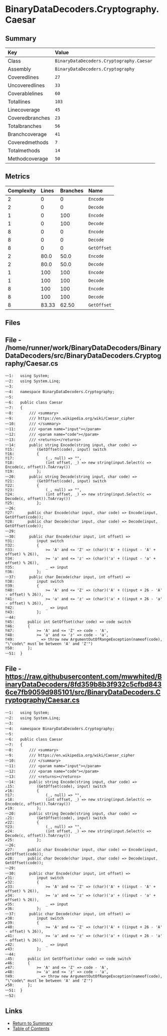 ﻿# BinaryDataDecoders.Cryptography.Caesar

## Summary

| Key             | Value                                    |
| :-------------- | :--------------------------------------- |
| Class           | `BinaryDataDecoders.Cryptography.Caesar` |
| Assembly        | `BinaryDataDecoders.Cryptography`        |
| Coveredlines    | `27`                                     |
| Uncoveredlines  | `33`                                     |
| Coverablelines  | `60`                                     |
| Totallines      | `103`                                    |
| Linecoverage    | `45`                                     |
| Coveredbranches | `23`                                     |
| Totalbranches   | `56`                                     |
| Branchcoverage  | `41`                                     |
| Coveredmethods  | `7`                                      |
| Totalmethods    | `14`                                     |
| Methodcoverage  | `50`                                     |

## Metrics

| Complexity | Lines | Branches | Name        |
| :--------- | :---- | :------- | :---------- |
| 2          | 0     | 0        | `Encode`    |
| 2          | 0     | 0        | `Decode`    |
| 1          | 0     | 100      | `Encode`    |
| 1          | 0     | 100      | `Decode`    |
| 8          | 0     | 0        | `Encode`    |
| 8          | 0     | 0        | `Decode`    |
| 8          | 0     | 0        | `GetOffset` |
| 2          | 80.0  | 50.0     | `Encode`    |
| 2          | 80.0  | 50.0     | `Decode`    |
| 1          | 100   | 100      | `Encode`    |
| 1          | 100   | 100      | `Decode`    |
| 8          | 100   | 100      | `Encode`    |
| 8          | 100   | 100      | `Decode`    |
| 8          | 83.33 | 62.50    | `GetOffset` |

## Files

## File - /home/runner/work/BinaryDataDecoders/BinaryDataDecoders/src/BinaryDataDecoders.Cryptography/Caesar.cs

```CSharp
〰1:   using System;
〰2:   using System.Linq;
〰3:   
〰4:   namespace BinaryDataDecoders.Cryptography;
〰5:   
〰6:   public class Caesar
〰7:   {
〰8:       /// <summary>
〰9:       /// https://en.wikipedia.org/wiki/Caesar_cipher
〰10:      /// </summary>
〰11:      /// <param name="input"></param>
〰12:      /// <param name="code"></param>
〰13:      /// <returns></returns>
〰14:      public string Encode(string input, char code) =>
‼15:          (GetOffset(code), input) switch
‼16:          {
‼17:              (_, null) => "",
‼18:              (int offset, _) => new string(input.Select(c => Encode(c, offset)).ToArray())
‼19:          };
〰20:      public string Decode(string input, char code) =>
‼21:          (GetOffset(code), input) switch
‼22:          {
‼23:              (_, null) => "",
‼24:              (int offset, _) => new string(input.Select(c => Decode(c, offset)).ToArray())
‼25:          };
〰26:  
‼27:      public char Encode(char input, char code) => Encode(input, GetOffset(code));
‼28:      public char Decode(char input, char code) => Decode(input, GetOffset(code));
〰29:  
〰30:      public char Encode(char input, int offset) =>
‼31:          input switch
‼32:          {
‼33:              >= 'A' and <= 'Z' => (char)('A' + ((input - 'A' + offset) % 26)),
‼34:              >= 'a' and <= 'z' => (char)('a' + ((input - 'a' + offset) % 26)),
‼35:              _ => input
‼36:          };
〰37:      public char Decode(char input, int offset) =>
‼38:          input switch
‼39:          {
‼40:              >= 'A' and <= 'Z' => (char)('A' + ((input + 26 - 'A' - offset) % 26)),
‼41:              >= 'a' and <= 'z' => (char)('a' + ((input + 26 - 'a' - offset) % 26)),
‼42:              _ => input
‼43:          };
〰44:  
‼45:      public int GetOffset(char code) => code switch
‼46:      {
‼47:          >= 'A' and <= 'Z' => code - 'A',
‼48:          >= 'a' and <= 'z' => code - 'a',
‼49:          _ => throw new ArgumentOutOfRangeException(nameof(code), "\"code\" must be between 'A' and 'Z'")
‼50:      };
〰51:  }
```

## File - https://raw.githubusercontent.com/mwwhited/BinaryDataDecoders/8fd359b8b3f932c5cfbd8436ce7fb9059d985101/src/BinaryDataDecoders.Cryptography/Caesar.cs

```CSharp
〰1:   using System;
〰2:   using System.Linq;
〰3:   
〰4:   namespace BinaryDataDecoders.Cryptography;
〰5:   
〰6:   public class Caesar
〰7:   {
〰8:       /// <summary>
〰9:       /// https://en.wikipedia.org/wiki/Caesar_cipher
〰10:      /// </summary>
〰11:      /// <param name="input"></param>
〰12:      /// <param name="code"></param>
〰13:      /// <returns></returns>
〰14:      public string Encode(string input, char code) =>
⚠15:          (GetOffset(code), input) switch
✔16:          {
‼17:              (_, null) => "",
✔18:              (int offset, _) => new string(input.Select(c => Encode(c, offset)).ToArray())
✔19:          };
〰20:      public string Decode(string input, char code) =>
⚠21:          (GetOffset(code), input) switch
✔22:          {
‼23:              (_, null) => "",
✔24:              (int offset, _) => new string(input.Select(c => Decode(c, offset)).ToArray())
✔25:          };
〰26:  
✔27:      public char Encode(char input, char code) => Encode(input, GetOffset(code));
✔28:      public char Decode(char input, char code) => Decode(input, GetOffset(code));
〰29:  
〰30:      public char Encode(char input, int offset) =>
✔31:          input switch
✔32:          {
✔33:              >= 'A' and <= 'Z' => (char)('A' + ((input - 'A' + offset) % 26)),
✔34:              >= 'a' and <= 'z' => (char)('a' + ((input - 'a' + offset) % 26)),
✔35:              _ => input
✔36:          };
〰37:      public char Decode(char input, int offset) =>
✔38:          input switch
✔39:          {
✔40:              >= 'A' and <= 'Z' => (char)('A' + ((input + 26 - 'A' - offset) % 26)),
✔41:              >= 'a' and <= 'z' => (char)('a' + ((input + 26 - 'a' - offset) % 26)),
✔42:              _ => input
✔43:          };
〰44:  
⚠45:      public int GetOffset(char code) => code switch
✔46:      {
✔47:          >= 'A' and <= 'Z' => code - 'A',
✔48:          >= 'a' and <= 'z' => code - 'a',
‼49:          _ => throw new ArgumentOutOfRangeException(nameof(code), "\"code\" must be between 'A' and 'Z'")
✔50:      };
〰51:  }
〰52:  
```

## Links

* [Return to Summary](Summary.md)
* [Table of Contents](../TOC.md)

